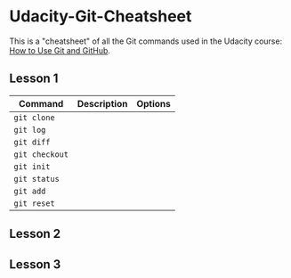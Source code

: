 # Udacity-Git-Cheatsheet

This is a "cheatsheet" of all the Git commands used in the Udacity course:
[How to Use Git and GitHub](https://www.udacity.com/course/how-to-use-git-and-github--ud775).

<h2>Lesson 1</h2>

Command | Description | Options
------------ | ------------- | -------------
`git clone` |  |
`git log` |  |
`git diff` |  |
`git checkout` |  |
`git init` |  |
`git status` |  |
`git add` |  |
`git reset` |  |


<h2>Lesson 2</h2>

<h2>Lesson 3</h2>
